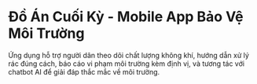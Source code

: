# Đồ Án Cuối Kỳ - Mobile App Bảo Vệ Môi Trường
Ứng dụng hỗ trợ người dân theo dõi chất lượng không khí, hướng dẫn xử lý rác đúng 
cách, báo cáo vi phạm môi trường kèm định vị, và tương tác với chatbot AI để giải đáp 
thắc mắc về môi trường. 